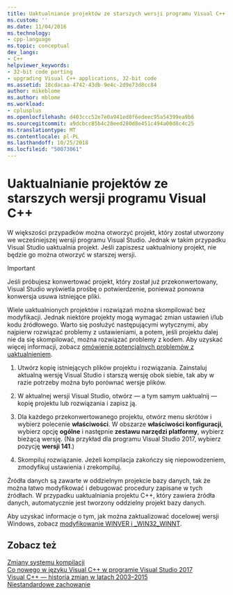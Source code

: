 ```yaml
---
title: Uaktualnianie projektów ze starszych wersji programu Visual C++ | Dokumentacja firmy Microsoft
ms.custom: ''
ms.date: 11/04/2016
ms.technology:
- cpp-language
ms.topic: conceptual
dev_langs:
- C++
helpviewer_keywords:
- 32-bit code porting
- upgrading Visual C++ applications, 32-bit code
ms.assetid: 18cdacaa-4742-43db-9e4c-2d9e73d8cc84
author: mikeblome
ms.author: mblome
ms.workload:
- cplusplus
ms.openlocfilehash: d403ccc52e7e0a941ed0f6edeec95a54399ea9b6
ms.sourcegitcommit: a9dcbcc85b4c28eed280d8e451c494a00d8c4c25
ms.translationtype: MT
ms.contentlocale: pl-PL
ms.lasthandoff: 10/25/2018
ms.locfileid: "50073061"
---
```

# <a name="upgrading-projects-from-earlier-versions-of-visual-c"></a>Uaktualnianie projektów ze starszych wersji programu Visual C++

W większości przypadków można otworzyć projekt, który został utworzony we wcześniejszej wersji programu Visual Studio. Jednak w takim przypadku Visual Studio uaktualnia projekt. Jeśli zapiszesz uaktualniony projekt, nie będzie go można otworzyć w starszej wersji.

> [!IMPORTANT]
> Jeśli próbujesz konwertować projekt, który został już przekonwertowany, Visual Studio wyświetla prośbę o potwierdzenie, ponieważ ponowna konwersja usuwa istniejące pliki.

Wiele uaktualnionych projektów i rozwiązań można skompilować bez modyfikacji. Jednak niektóre projekty mogą wymagać zmian ustawień i/lub kodu źródłowego. Warto się posłużyć następującymi wytycznymi, aby najpierw rozwiązać problemy z ustawieniami, a potem, jeśli projektu dalej nie da się skompilować, można rozwiązać problemy z kodem. Aby uzyskać więcej informacji, zobacz [omówienie potencjalnych problemów z uaktualnieniem](../porting/overview-of-potential-upgrade-issues-visual-cpp.md).

1. Utwórz kopię istniejących plików projektu i rozwiązania. Zainstaluj aktualną wersję Visual Studio i starszą wersję obok siebie, tak aby w razie potrzeby można było porównać wersje plików.

2. W aktualnej wersji Visual Studio, otwórz — a tym samym uaktualnij — kopię projektu lub rozwiązania i zapisz ją.

3. Dla każdego przekonwertowanego projektu, otwórz menu skrótów i wybierz polecenie **właściwości**. W obszarze **właściwości konfiguracji**, wybierz opcję **ogólne** i następnie **zestawu narzędzi platformy**, wybierz bieżącą wersję. (Na przykład dla programu Visual Studio 2017, wybierz pozycję **wersji 141**.)

4. Skompiluj rozwiązanie. Jeżeli kompilacja zakończy się niepowodzeniem, zmodyfikuj ustawienia i zrekompiluj.

Źródła danych są zawarte w oddzielnym projekcie bazy danych, tak że można łatwo modyfikować i debugować procedury zapisane w tych źródłach. W przypadku uaktualniania projektu C++, który zawiera źródła danych, automatycznie jest tworzony oddzielny projekt bazy danych.

Aby uzyskać informacje o tym, jak można zaktualizować docelowej wersji Windows, zobacz [modyfikowanie WINVER i _WIN32_WINNT](../porting/modifying-winver-and-win32-winnt.md).

## <a name="see-also"></a>Zobacz też

[Zmiany systemu kompilacji](../build/build-system-changes.md)<br/>
[Co nowego w języku Visual C++ w programie Visual Studio 2017](../what-s-new-for-visual-cpp-in-visual-studio.md)<br/>
[Visual C++ — historia zmian w latach 2003–2015](../porting/visual-cpp-change-history-2003-2015.md)<br/>
[Niestandardowe zachowanie](../cpp/nonstandard-behavior.md)